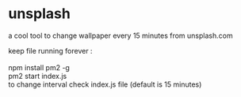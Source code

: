 # unsplash
a cool tool to change wallpaper every 15 minutes from unsplash.com

keep file running forever :</br>
  </br> npm install pm2 -g
  </br> pm2 start index.js
  </br>
to change interval check index.js file (default is 15 minutes)
